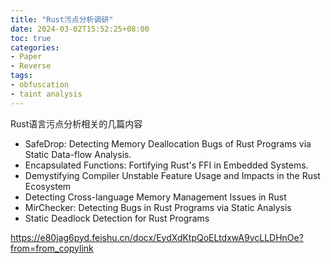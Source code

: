 ```yaml
---
title: "Rust污点分析调研"
date: 2024-03-02T15:52:25+08:00
toc: true
categories:
- Paper
- Reverse
tags:
- obfuscation
- taint analysis
---
```


Rust语言污点分析相关的几篇内容

+ SafeDrop: Detecting Memory Deallocation Bugs of Rust Programs via Static Data-flow Analysis.
+ Encapsulated Functions: Fortifying Rust's FFI in Embedded Systems.
+ Demystifying Compiler Unstable Feature Usage and Impacts in the Rust Ecosystem
+ Detecting Cross-language Memory Management Issues in Rust
+ MirChecker: Detecting Bugs in Rust Programs via Static Analysis
+ Static Deadlock Detection for Rust Programs

<!--more-->

https://e80jag6pyd.feishu.cn/docx/EydXdKtpQoELtdxwA9ycLLDHnOe?from=from_copylink